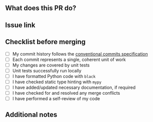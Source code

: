 ## What does this PR do?
<!-- Provide a clear and concise description of the changes -->

## Issue link
<!-- Add the link to the related issue(s) -->

## Checklist before merging
<!-- Cross each tickbox, where applicable -->

- [ ] My commit history follows the [conventional commits specification](https://www.conventionalcommits.org/en/v1.0.0/)
- [ ] Each commit represents a single, coherent unit of work
- [ ] My changes are covered by unit tests
- [ ] Unit tests successfully run locally
- [ ] I have formatted Python code with `black`
- [ ] I have checked static type hinting with `mypy`
- [ ] I have added/updated necessary documentation, if required
- [ ] I have checked for and resolved any merge conflicts
- [ ] I have performed a self-review of my code

## Additional notes
<!-- Any additional information that reviewers should know -->
